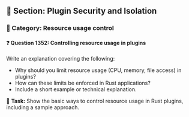 ## 📘 Section: Plugin Security and Isolation  
### 🔹 Category: Resource usage control  
#### ❓ Question 1352: Controlling resource usage in plugins

Write an explanation covering the following:

- Why should you limit resource usage (CPU, memory, file access) in plugins?
- How can these limits be enforced in Rust applications?
- Include a short example or technical explanation.

🔧 **Task:** Show the basic ways to control resource usage in Rust plugins, including a sample approach.
